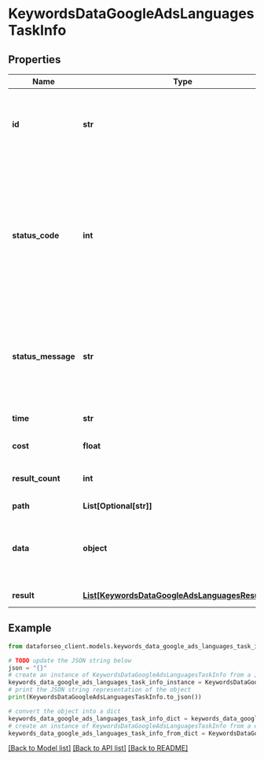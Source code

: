 # KeywordsDataGoogleAdsLanguagesTaskInfo


## Properties

Name | Type | Description | Notes
------------ | ------------- | ------------- | -------------
**id** | **str** | task identifier unique task identifier in our system in the UUID format | [optional] 
**status_code** | **int** | status code of the task generated by DataForSEO, can be within the following range: 10000-60000 you can find the full list of the response codes here | [optional] 
**status_message** | **str** | informational message of the task you can find the full list of general informational messages here | [optional] 
**time** | **str** | execution time, seconds | [optional] 
**cost** | **float** | total tasks cost, USD | [optional] 
**result_count** | **int** | number of elements in the result array | [optional] 
**path** | **List[Optional[str]]** | URL path | [optional] 
**data** | **object** | contains the same parameters that you specified in the POST request | [optional] 
**result** | [**List[KeywordsDataGoogleAdsLanguagesResultInfo]**](KeywordsDataGoogleAdsLanguagesResultInfo.md) | array of results | [optional] 

## Example

```python
from dataforseo_client.models.keywords_data_google_ads_languages_task_info import KeywordsDataGoogleAdsLanguagesTaskInfo

# TODO update the JSON string below
json = "{}"
# create an instance of KeywordsDataGoogleAdsLanguagesTaskInfo from a JSON string
keywords_data_google_ads_languages_task_info_instance = KeywordsDataGoogleAdsLanguagesTaskInfo.from_json(json)
# print the JSON string representation of the object
print(KeywordsDataGoogleAdsLanguagesTaskInfo.to_json())

# convert the object into a dict
keywords_data_google_ads_languages_task_info_dict = keywords_data_google_ads_languages_task_info_instance.to_dict()
# create an instance of KeywordsDataGoogleAdsLanguagesTaskInfo from a dict
keywords_data_google_ads_languages_task_info_from_dict = KeywordsDataGoogleAdsLanguagesTaskInfo.from_dict(keywords_data_google_ads_languages_task_info_dict)
```
[[Back to Model list]](../README.md#documentation-for-models) [[Back to API list]](../README.md#documentation-for-api-endpoints) [[Back to README]](../README.md)


